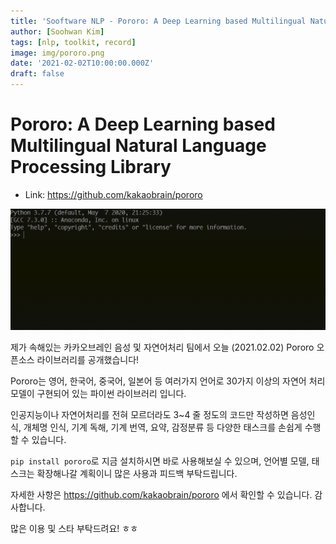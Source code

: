 ```yaml
---
title: 'Sooftware NLP - Pororo: A Deep Learning based Multilingual Natural Language Processing Library'
author: [Soohwan Kim]
tags: [nlp, toolkit, record]
image: img/pororo.png
date: '2021-02-02T10:00:00.000Z'
draft: false
---
```


# Pororo: A Deep Learning based Multilingual Natural Language Processing Library  
  
- Link: https://github.com/kakaobrain/pororo
  
<img src="https://github.com/kakaobrain/pororo/raw/master/assets/usage.gif">  
  
제가 속해있는 카카오브레인 음성 및 자연어처리 팀에서 오늘 (2021.02.02) Pororo 오픈소스 라이브러리를 공개했습니다!
  
Pororo는 영어, 한국어, 중국어, 일본어 등 여러가지 언어로 30가지 이상의 자연어 처리 모델이 구현되어 있는 파이썬 라이브러리 입니다.  
  
인공지능이나 자연어처리를 전혀 모르더라도 3~4 줄 정도의 코드만 작성하면 음성인식, 개체명 인식, 기계 독해, 기계 번역, 요약, 감정분류 등 다양한 태스크를 손쉽게 수행할 수 있습니다.  
  
`pip install pororo`로 지금 설치하시면 바로 사용해보실 수 있으며, 언어별 모델, 태스크는 확장해나갈 계획이니 많은 사용과 피드백 부탁드립니다.
  
자세한 사항은 https://github.com/kakaobrain/pororo 에서 확인할 수 있습니다. 감사합니다.
  
많은 이용 및 스타 부탁드려요! ㅎㅎ

